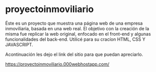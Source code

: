 # proyectoinmoviliario

Éste es un proyecto que muestra una página web de una empresa inmoviliaria, basada en una web real.
El objetivo con la creación de la misma fue replicar la web original, enfocado en el front-end y algunas funcionalidades 
del back-end. Utilicé para su cracíon HTML, CSS Y JAVASCRIPT.

Acontinuación les dejo el link del sitio para que puedan apreciarlo. 

https://proyectoinmoviliario.000webhostapp.com/

